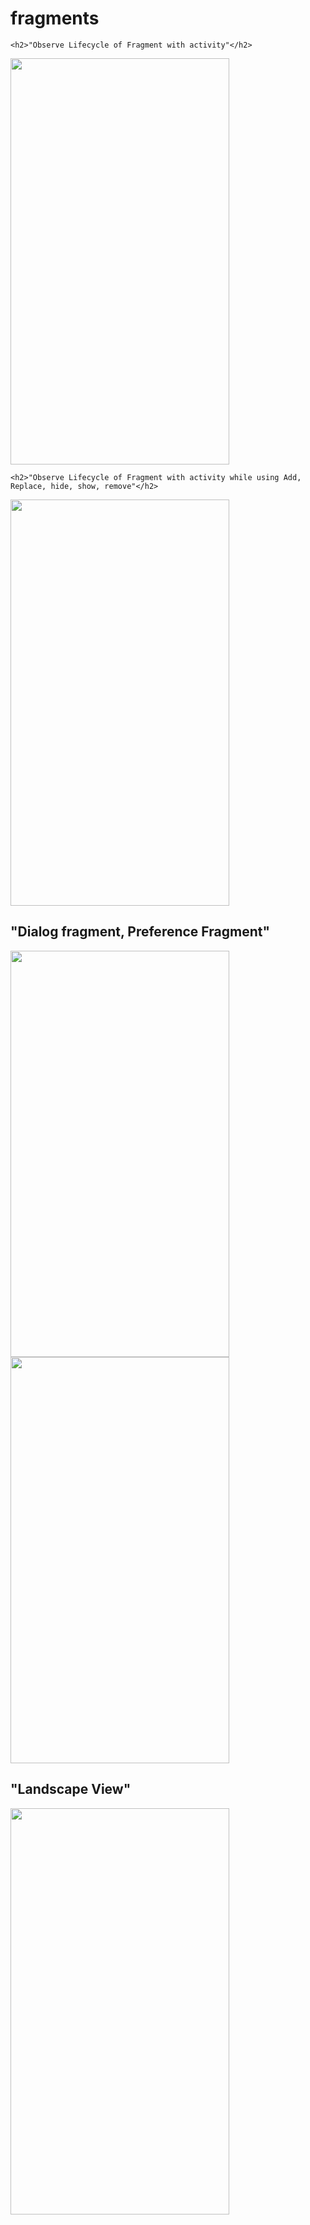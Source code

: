 # fragments


 
<p align="center">
 
    <h2>"Observe Lifecycle of Fragment with activity"</h2>
   <img src="https://user-images.githubusercontent.com/42887995/135827482-383124cf-1d1c-4cef-b3ba-f5122178e366.gif" width="350" height="650"/>
    
   
    <h2>"Observe Lifecycle of Fragment with activity while using Add, Replace, hide, show, remove"</h2>
  <img src="https://user-images.githubusercontent.com/42887995/135827490-ea0e4037-f67f-4f2d-8d38-10342e07d57c.gif" width="350" height="650"/>
   
   <h2>"Dialog fragment, Preference Fragment"</h2>
 <img src="https://user-images.githubusercontent.com/42887995/135827449-d6c3d665-ed09-4abb-81fe-8a0a803f49ad.gif" width="350" height="650"/>
 <img src="https://user-images.githubusercontent.com/42887995/135828458-292c4e09-840e-4806-8b31-4591321e75a7.gif" width="350" height="650"/>
 
 <h2>"Landscape View"</h2>
 <img src="https://user-images.githubusercontent.com/42887995/135827507-a0ba89d6-4ade-479f-be34-539c426e5eb6.gif" width="350" height="650"/>
</p>
